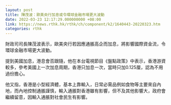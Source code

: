 ```yaml
---
layout: post
title: 陳茂波：歐美央行加息或令環球金融市場更大波動
date: 2022-03-23 12:17:29.000000000 +08:00
link: https://news.rthk.hk/rthk/ch/component/k2/1640443-20220323.htm
categories: rthk
---
```


財政司司長陳茂波表示，歐美央行若因應通脹高企而加息，將影響國際資金流，令環球金融市場更大波動。

提到美國加息，港息會否跟隨，他在本台電視節目《盤點政策》中表示，香港游資較多，參考美國上一次加息周期，香港只加息一次，當時只加0.125厘，認為不用過份擔心。

他又指，香港是小型經濟體，基本上靠輸入，日常必需品例如食物等主要來自內地，而內地控制通脹謹慎，輸入通脹對香港雖有影響，但不及其他影響大，政府會繼續留意，因輸入通脹對社會民生有影響。
